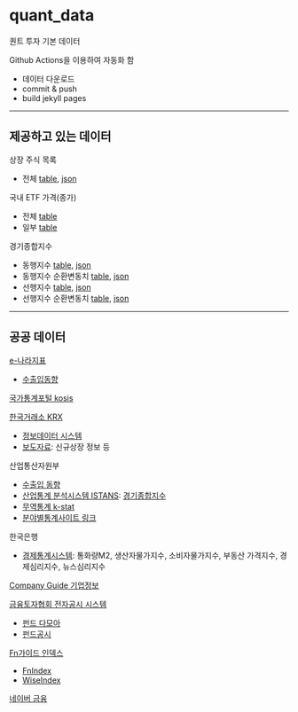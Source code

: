 # quant_data

퀀트 투자 기본 데이터 

Github Actions을 이용하여 자동화 함 
* 데이터 다운로드
* commit & push
* build jekyll pages 

---

## 제공하고 있는 데이터

상장 주식 목록
* 전체 [table](https://pinedance.github.io/quant-data-open/dist/CompanyList.html), [json](https://pinedance.github.io/quant-data-open/dist/CompanyList.json)

국내 ETF 가격(종가)
* 전체 [table](https://pinedance.github.io/quant-data-open/dist/KRX/etf-price.html)
* 일부 [table](https://pinedance.github.io/quant-data-open/dist/KRX/etf-price-selected.html)

경기종합지수
* 동행지수 [table](https://pinedance.github.io/quant-data-open/dist/CompositeIndex/CoincidenceIndex.html), [json](https://pinedance.github.io/quant-data-open/dist/CompositeIndex/CoincidenceIndex.json)
* 동행지수 순환변동치 [table](https://pinedance.github.io/quant-data-open/dist/CompositeIndex/CoincidenceIndexCyclicalComponent.html), [json](https://pinedance.github.io/quant-data-open/dist/CompositeIndex/CoincidenceIndexCyclicalComponent.json)
* 선행지수 [table](https://pinedance.github.io/quant-data-open/dist/CompositeIndex/LeadingIndex.html), [json](https://pinedance.github.io/quant-data-open/dist/CompositeIndex/LeadingIndex.json)
* 선행지수 순환변동치 [table](https://pinedance.github.io/quant-data-open/dist/CompositeIndex/LeadingIndexCyclicalComponent.html), [json](https://pinedance.github.io/quant-data-open/dist/CompositeIndex/LeadingIndexCyclicalComponent.json)

---

## 공공 데이터

[e-나라지표](http://www.index.go.kr)
* [수출입동향](http://www.index.go.kr/potal/main/EachDtlPageDetail.do?idx_cd=1066)

[국가통계포털 kosis](https://kosis.kr/)

[한국거래소 KRX](http://www.krx.co.kr)
* [정보데이터 시스템](http://data.krx.co.kr/)
* [보도자료](http://open.krx.co.kr/contents/OPN/05/05000000/OPN05000000.jsp): 신규상장 정보 등

산업통산자원부
* [수출입 동향](https://www.motie.go.kr/search/search.do?site=main&kwd=%EC%9B%94+%EC%88%98%EC%B6%9C%EC%9E%85+%EB%8F%99%ED%96%A5&category=c2&reSrchFlag=&currentPage=1&detailSearch=&srchFd=%24param.srchFd&sort=r&date=%24param.date&start-date=&end-date=&preCondi=%24param.preCondi&rowPerPage=10&fdTot=%24param.fdTot&fdTitle=%24param.fdTitle&fdContent=%24param.fdContent&fdFile=%24param.fdFile&fdNotice=%24param.fdNotice&ppkFlag=weekly&searchOption=allword&searchRange=fdTot&searchOptionAnd=&searchOptionOr=)
* [산업통계 분석시스템 ISTANS](https://www.istans.or.kr/mainMenu.do): [경기종합지수](https://www.istans.or.kr/su/newSuTab.do?scode=S99)
* [무역통계 k-stat](https://stat.kita.net/stat/kts/sum/SumImpExpTotalList.screen)
* [분야별통계사이트 링크](http://www.motie.go.kr/motie/py/sa/staticsitee/staticsite.jsp)

한국은행
* [경제통계시스템](https://ecos.bok.or.kr/): 통화량M2, 생산자물가지수, 소비자물가지수, 부동산 가격지수, 경제심리지수, 뉴스심리지수

[Company Guide 기업정보](https://comp.fnguide.com)

[금융토자협회 전자공시 시스템](https://dis.kofia.or.kr/)
* [펀드 다모아](https://dis.kofia.or.kr/websquare/index.jsp?w2xPath=/wq/damoa/DISFundAnnFundUnit.xml&divisionId=MDIS08006000000000&serviceId=SDIS08006000000)
* [펀드공시](https://dis.kofia.or.kr/websquare/index.jsp?w2xPath=/wq/fundann/DISFundAnnSrch.xml&divisionId=MDIS01001000000000&serviceId=SDIS01001000000)

[Fn가이드 인덱스](http://www.fnindex.co.kr/)
* [FnIndex](http://www.fnindex.co.kr/overview/I/MIS)
* [WiseIndex](https://www.wiseindex.com/Index/Index#/WMI500)

[네이버 금융](https://finance.naver.com/sise/etf.naver)
